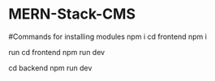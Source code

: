 # MERN-Stack-CMS
#Commands for installing modules 
npm i
cd frontend npm i

run
cd frontend
npm run dev

cd backend 
npm run dev

